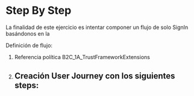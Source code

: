 # Step By Step

La finalidad de este ejercicio es intentar componer un flujo de solo SignIn basándonos en la <UserJourney Id="SignUpOrSignIn">

Definición de flujo:

1. Referencia política B2C_1A_TrustFrameworkExtensions
2. Creación User Journey con los siguientes steps:
    - 
